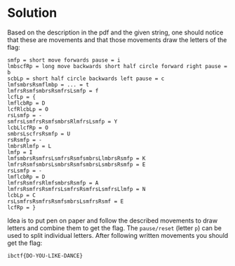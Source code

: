 # Solution

Based on the description in the pdf and the given string, one should notice that these are movements and that those movements draw the letters of the flag:
```
smfp = short move forwards pause = i
lmbscfRp = long move backwards short half circle forward right pause = b
scbLp = short half circle backwards left pause = c
lmfsmbrsRsmflmbp = ... = t
lmfrsRsmfsmbrsRsmfrsLsmfp = f
lcfLp = {
lmflcbRp = D
lcfRlcbLp = O
rsLsmfp = -
smfrsLsmfrsRsmfsmbrsRlmfrsLsmfp = Y
lcbLlcfRp = O
smbrsLscfrsRsmfp = U
rsRsmfp = -
lmbrsRlmfp = L
lmfp = I
lmfsmbrsRsmfrsLsmfrsRsmfsmbrsLlmbrsRsmfp = K
lmfrsRsmfsmbrsLsmbrsRsmfsmbrsLsmbrsRsmfp = E
rsLsmfp = -
lmflcbRp = D
lmfrsRsmfrsRlmfsmbrsRsmfp = A
lmfrsRsmfrsRsmfrsLsmfrsRsmfrsLsmfrsLlmfp = N
lcbLp = C
rsLsmfrsRsmfrsRsmfsmbrsLsmfrsRsmf = E
lcfRp = }
```

Idea is to put pen on paper and follow the described movements to draw letters and combine them to get the flag. The `pause/reset` (letter `p`) can be used to split individual letters. After following written movements you should get the flag:
```
ibctf{DO-YOU-LIKE-DANCE}
```

